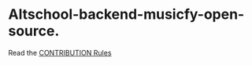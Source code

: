 # Altschool-backend-musicfy-open-source.

Read the [CONTRIBUTION Rules](https://github.com/Olatisunkanmi/altschool-backend-musicfy-open-source/blob/main/CONTRIBUTING.md)
